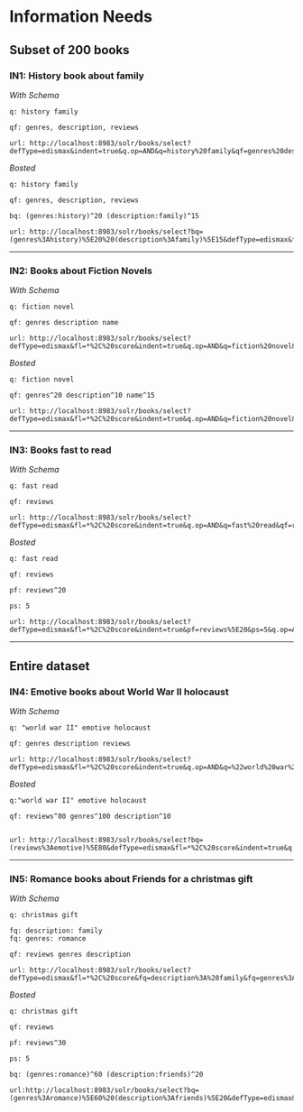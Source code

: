# Information Needs

## Subset of 200 books

### IN1: History book about family

*With Schema*

```
q: history family

qf: genres, description, reviews

url: http://localhost:8983/solr/books/select?defType=edismax&indent=true&q.op=AND&q=history%20family&qf=genres%20description%20reviews&rows=10

```

*Bosted*

```
q: history family

qf: genres, description, reviews

bq: (genres:history)^20 (description:family)^15

url: http://localhost:8983/solr/books/select?bq=(genres%3Ahistory)%5E20%20(description%3Afamily)%5E15&defType=edismax&fl=*%2C%20score&indent=true&q.op=AND&q=history%20family&qf=genres%20description%20reviews&rows=10
```

---

### IN2: Books about Fiction Novels

*With Schema*

```
q: fiction novel

qf: genres description name

url: http://localhost:8983/solr/books/select?defType=edismax&fl=*%2C%20score&indent=true&q.op=AND&q=fiction%20novel&qf=genres%20description%20name&rows=10
```

*Bosted*

```
q: fiction novel

qf: genres^20 description^10 name^15

url: http://localhost:8983/solr/books/select?defType=edismax&fl=*%2C%20score&indent=true&q.op=AND&q=fiction%20novel&qf=genres%5E20%20description%5E10%20name%5E15&rows=10
```

---

### IN3: Books fast to read

*With Schema*

```
q: fast read

qf: reviews

url: http://localhost:8983/solr/books/select?defType=edismax&fl=*%2C%20score&indent=true&q.op=AND&q=fast%20read&qf=reviews&rows=10
```

*Bosted*

```
q: fast read

qf: reviews

pf: reviews^20

ps: 5

url: http://localhost:8983/solr/books/select?defType=edismax&fl=*%2C%20score&indent=true&pf=reviews%5E20&ps=5&q.op=AND&q=fast%20read&qf=reviews&rows=10
```

---

## Entire dataset

### IN4: Emotive books about World War II holocaust

*With Schema*

```
q: "world war II" emotive holocaust

qf: genres description reviews

url: http://localhost:8983/solr/books/select?defType=edismax&fl=*%2C%20score&indent=true&q.op=AND&q=%22world%20war%20II%22%20emotive%20holocaust&qf=reviews%20genres%20description&rows=10
```

*Bosted*

```
q:"world war II" emotive holocaust

qf: reviews^80 genres^100 description^10


url: http://localhost:8983/solr/books/select?bq=(reviews%3Aemotive)%5E80&defType=edismax&fl=*%2C%20score&indent=true&q.op=AND&q=%22world%20war%20II%22%20emotive%20holocaust&qf=reviews%5E20%20genres%5E100%20description%5E10&rows=10
```

---

### IN5: Romance books about Friends for a christmas gift

*With Schema*

```
q: christmas gift

fq: description: family
fq: genres: romance

qf: reviews genres description

url: http://localhost:8983/solr/books/select?defType=edismax&fl=*%2C%20score&fq=description%3A%20family&fq=genres%3Aromance&indent=true&q.op=OR&q=christmas%20gift&qf=reviews%20genres%20description&rows=10
```

*Bosted*

```
q: christmas gift

qf: reviews

pf: reviews^30

ps: 5

bq: (genres:romance)^60 (description:friends)^20

url:http://localhost:8983/solr/books/select?bq=(genres%3Aromance)%5E60%20(description%3Afriends)%5E20&defType=edismax&fl=*%2C%20score&indent=true&pf=reviews%5E30&ps=5&q.op=OR&q=christmas%20gift&qf=reviews&rows=10
```